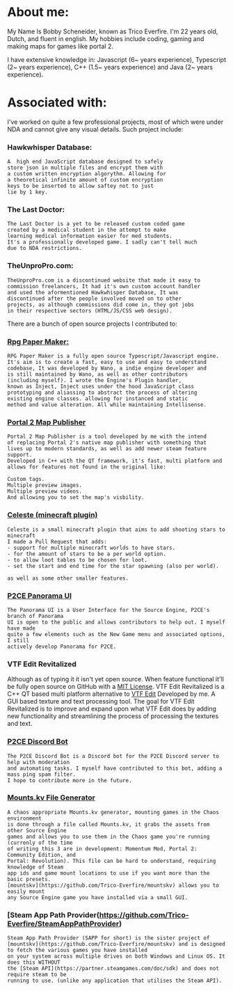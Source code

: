 # About me:
My Name Is Bobby Scheneider, known as Trico Everfire.
I'm 22 years old, Dutch, and fluent in english.
My hobbies include coding, gaming and making maps for games like
portal 2.

I have extensive knowledge in:
Javascript (6~ years experience), Typescript (2~ years experience),
C++ (1.5~ years experience) and Java (2~ years experience).

# Associated with:
I've worked on quite a few professional projects, most of which were under NDA
and cannot give any visual details.
Such project include:
### Hawkwhisper Database:
    A  high end JavaScript database designed to safely
    store json in multiple files and encrypt them with
    a custom written encryption algorythm. Allowing for
    a theoretical infinite amount of custom encryption
    keys to be inserted to allow saftey not to just
    lie by 1 key.
    
### The Last Doctor:
    The Last Doctor is a yet to be released custom coded game
    created by a medical student in the attempt to make 
    learning medical information easier for med students. 
    It's a professionally developed game. I sadly can't tell much
    due to NDA restrictions.

### TheUnproPro&#46;com:
    TheUnproPro.com is a discontinued website that made it easy to
    commission freelancers, It had it's own custom account handler
    and used the aformentioned Hawkwhisper Database, It was
    discontinued after the people involved moved on to other
    projects, as although commissions did come in, they got jobs
    in their respective sectors (HTML/JS/CSS web design).
    
    
There are a bunch of open source projects I contributed to:

### [Rpg Paper Maker:](https://github.com/RPG-Paper-Maker/Game-Scripts)
    RPG Paper Maker is a fully open source Typescript/Javascript engine.
    It's aim is to create a fast, easy to use and easy to understand
    codebase, It was developed by Wano, a indie engine developer and
    is still maintained by Wano, as well as other contributors
    (including myself). I wrote the Engine's Plugin handler,
    known as Inject, Inject uses under the hood JavaScript class
    prototyping and aliassing to abstract the process of altering
    existing engine classes. allowing for instanced and static 
    method and value alteration. All while maintaining Intellisense.
    
### [Portal 2 Map Publisher](https://github.com/Trico-Everfire/p2-publishing-tool)
    Portal 2 Map Publisher is a tool developed by me with the intend
    of replacing Portal 2's native map publisher with something that
    lives up to modern standards, as well as add newer steam feature support.
    Developed in C++ with the QT framework, it's fast, multi platform and
    allows for features not found in the original like:
    
    Custom tags.
    Multiple preview images.
    Multiple preview videos.
    And allowing you to set the map's visbility.
    
### [Celeste (minecraft plugin)](https://github.com/IdreesInc/Celeste/pull/5)
    Celeste is a small minecraft plugin that aims to add shooting stars to minecraft
    I made a Pull Request that adds:
    - support for multiple minecraft worlds to have stars.
    - for the amount of stars to be a per world option.
    - to allow loot tables to be chosen for loot.
    - set the start and end time for the star spawning (also per world).
    
    as well as some other smaller features.
    
### [P2CE Panorama UI](https://github.com/ChaosInitiative/p2ce-panorama-ui/tree/new-menu)
    The Panorama UI is a User Interface for the Source Engine, P2CE's branch of Panorama
    UI is open to the public and allows contributors to help out. I myself have made
    quite a few elements such as the New Game menu and associated options, I still
    actively develop Panorama for P2CE.

### VTF Edit Revitalized
Although as of typing it it isn't yet open source. When feature functional it'll be fully
    open source on GitHub with a 
[MIT License](https://opensource.org/licenses/MIT).
    VTF Edit Revitalized is a C++ QT based multi platform alternative to [VTF Edit](https://github.com/NeilJed/VTFLib) Developed by me. A GUI based texture and text processing tool. The goal for VTF Edit Revitalized is to improve and expand upon what VTF Edit does by adding new functionality and streamlining the process of processing the textures and text.

### [P2CE Discord Bot](https://github.com/ChaosInitiative/p2ce-discord-bot)
    The P2CE Discord Bot is a Discord bot for the P2CE Discord server to help with moderation
    and automating tasks. I myself have contributed to this bot, adding a mass ping spam filter.
    I hope to contribute more in the future.

### [Mounts.kv File Generator](https://github.com/Trico-Everfire/mountskv)
    A chaos appropriate Mounts.kv generator, mounting games in the Chaos environment
    is done through a file called Mounts.kv, it grabs the assets from other Source Engine
    games and allows you to use them in the Chaos game you're running (currenly of the time
    of writing this 3 are in development: Momentum Mod, Portal 2: Community Edition, and
    Portal: Revolution). This file can be hard to understand, requiring knowledge of Steam
    app ids and game mount locations to use if you want more than the basic presets.
    [mountskv](https://github.com/Trico-Everfire/mountskv) allows you to easily mount
    any Source Engine game you have installed via a small GUI.

### [Steam App Path Provider(https://github.com/Trico-Everfire/SteamAppPathProvider)
    Steam App Path Provider (SAPP for short) is the sister project of [mountskv](https://github.com/Trico-Everfire/mountskv) and is designed to fetch the various games you have installed
    on your system across multiple drives on both Windows and Linux OS. It does this WITHOUT
    the [Steam API](https://partner.steamgames.com/doc/sdk) and does not require steam to be
    running to use. (unlike any application that utilises the Steam API).
